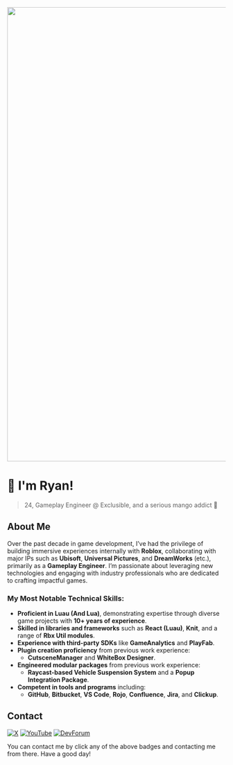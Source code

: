 <img src="https://github.com/RyanChang25/RyanChang25/assets/56273820/0c2e7a07-5719-4f72-a0d5-0a46b294c96b" width="1048">

# :wave: I'm Ryan!

> 24, Gameplay Engineer @ Exclusible, and a serious mango addict 🥭

## About Me

Over the past decade in game development, I’ve had the privilege of building immersive experiences internally with **Roblox**, collaborating with major IPs such as **Ubisoft**, **Universal Pictures**, and **DreamWorks** (etc.), primarily as a **Gameplay Engineer**. I’m passionate about leveraging new technologies and engaging with industry professionals who are dedicated to crafting impactful games. 

### My Most Notable Technical Skills:

- **Proficient in Luau (And Lua)**, demonstrating expertise through diverse game projects with **10+ years of experience**.
- **Skilled in libraries and frameworks** such as **React (Luau)**, **Knit**, and a range of **Rbx Util modules**.
- **Experience with third-party SDKs** like **GameAnalytics** and **PlayFab**.
- **Plugin creation proficiency** from previous work experience:
  - **CutsceneManager** and **WhiteBox Designer**.
- **Engineered modular packages** from previous work experience:
  - **Raycast-based Vehicle Suspension System** and a **Popup Integration Package**.
- **Competent in tools and programs** including:
  - **GitHub**, **Bitbucket**, **VS Code**, **Rojo**, **Confluence**, **Jira**, and **Clickup**.

## Contact

[![X](https://img.shields.io/badge/X-black?logo=x&logoColor=white&style=for-the-badge)](https://twitter.com/Ryanisawesome25)
[![YouTube](https://img.shields.io/badge/youtube-ff0000?logo=youtube&logoColor=white&style=for-the-badge)](https://www.youtube.com/channel/UC2FwZHMBgVPL4-abTm8qN5g)
[![DevForum](https://img.shields.io/badge/DevForum-00a0ff?logo=robloxstudio&logoColor=white&style=for-the-badge)](https://devforum.roblox.com/u/ryanisawesome25)

You can contact me by click any of the above badges and contacting me from there. Have a good day!
